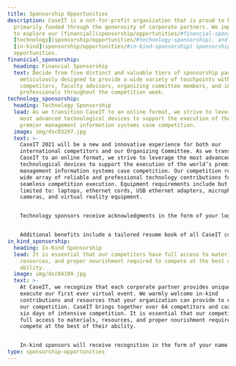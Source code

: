 ```yaml
---
title: Sponsorship Opportunities
description: CaseIT is a not-for-profit organization that is proud to be
  primarily funded through the generosity of corporate partners. We implore you
  to explore our [financial](sponsorship/opportunities/#financial-sponsorship),
  [technology](sponsorship/opportunities/#technology-sponsorship), and
  [in-kind](sponsorship/opportunities/#in-kind-sponsorship) sponsorship
  opportunities.
finanicial_sponsorship:
  heading: Financial Sponsorship
  text: Decide from five distinct and valuable tiers of sponsorship packages,
    meticulously designed to provide a wide variety of touchpoints with
    competitors, faculty advisors, organizing committee members, and industry
    professionals throughout the competition week.
technology_sponsorship:
  heading: Technology Sponsorship
  lead: As we transition CaseIT to an online format, we strive to leverage the
    most advanced technological devices to support the execution of the world’s
    premier management information systems case competition.
  image: img/dsc03297.jpg
  text: >-
    CaseIT 2021 will be a new and innovative experience for both our
    international competitors and our Organizing Committee. As we transition
    CaseIT to an online format, we strive to leverage the most advanced
    technological devices to support the execution of the world’s premier
    management information systems case competition. Our competition requires a
    wide array of reliable and professional technology contributions for a
    seamless competition execution. Equipment requirements include but are not
    limited to: laptops, ethernet cords, USB ethernet adapters, microphones,
    cameras, and virtual reality equipment. 


    Technology sponsors receive acknowledgments in the form of your logo and name on the CaseIT website, social media, event program, and our online competition platform.


    Additional benefits include a tailored resume book of all CaseIT competitors and Organizing Committee, invitations to the synchronous CaseIT Awards Banquet, and the opportunity to judge CaseIT Preliminary and Final Presentations. Based on the value of the equipment provided, an appropriate sponsorship tier will be allocated to technology sponsors. Sponsors can further customize their contribution with our sponsorship team.
in_kind_sponsorship:
  heading: In-Kind Sponsorship
  lead: It is essential that our competitors have full access to materials,
    resources, and proper nourishment required to compete at the best of their
    ability.
  image: img/dsc04109.jpg
  text: >-
    At CaseIT, we recognize that each corporate partner provides unique value to
    execute our first ever virtual event. We warmly welcome in-kind
    contributions and resources that your organization can provide to enhance
    our competition. CaseIT brings together over 64 competitors and coaches over
    six days of intensive competition. It is essential that our competitors have
    full access to materials, resources, and proper nourishment required to
    compete at the best of their ability.


    In-kind sponsors will receive recognition in the form of your name and hyperlink on the CaseIT website and online platform. Additional benefits include your company name in our signature event program, and interactions with your product itself during competition week. A general list of sponsorship opportunities are detailed below, but our team will graciously accept any other types of in-kind contributions.
type: sponsorship-opportunities
---
```

